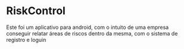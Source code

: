 # RiskControl
Este foi um aplicativo para android, com o intuito de uma empresa conseguir relatar áreas de riscos dentro da mesma, com o sistema de registro e loguin
